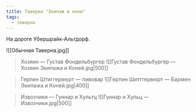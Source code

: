 ```yaml
---
title: Таверна "Экипаж и кони"
tags:
  - таверна
---
```

На дороге Убершрайк-Альтдорф.

![[Обычная Таверна.jpg]]

> Хозяин — Густав Фондельбургер
> ![[Густав Фондельбургер — Хозяин Экипажа и Коней.jpg|500]]

> Герпин Штиггервюрт — пивовар
> ![[Герпин Шитггервюрт — Бармен Экипажа и Коней.jpg|400]]

> Извозчики — Гуннар и Хультц
> ![[Гуннар и Хульц — Извозчики.jpg|500]]